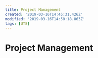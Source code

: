 ```yaml
---
title: Project Management
created: '2019-03-16T14:45:31.426Z'
modified: '2019-03-16T14:50:18.863Z'
tags: [UTS]
---
```


# Project Management
